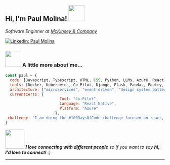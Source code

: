 <h2> Hi, I'm Paul Molina! <img src="https://media.giphy.com/media/mGcNjsfWAjY5AEZNw6/giphy.gif" width="50"></h2>

<p><em>Software Enginner at <a href="https://www.mckinsey.com/">McKinsey & Company</a> 
</em></p>

[![Linkedin: Paul Molina](https://img.shields.io/badge/-PaulMolina-blue?style=flat-square&logo=Linkedin&logoColor=white&link=https://linkedin.com/in/paul-anthony-molina/)](https://www.linkedin.com/in/paul-anthony-molina/)



### <img src="https://media.giphy.com/media/VgCDAzcKvsR6OM0uWg/giphy.gif" width="50"> A little more about me...  

```javascript
const paul = {
  code: [Javascript, Typescript, HTML, CSS, Python, LLMs, Azure, React Native],
  tools: [Docker, Kubernetes, Co-Pilot, Django, Flask, Pandas, Poetry, Pandas],
  architecture: ["microservices", "event-driven", "design system pattern"],
  currentCerts: {
                        Tool: "Co-Pilot",
                        Language: "React Native",
                        Platform: "Azure"
                      },
 challenge: "I am doing the #100DaysOfCode challenge focused on react, typescript and Python"
}
```

<img src="https://media.giphy.com/media/LnQjpWaON8nhr21vNW/giphy.gif" width="60"> <em><b>I love connecting with different people</b> so if you want to say <b>hi, I'd love to connect!</b> :)</em>

---
